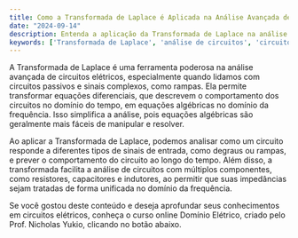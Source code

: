 ```yaml
---
title: Como a Transformada de Laplace é Aplicada na Análise Avançada de Circuitos?
date: "2024-09-14"
description: Entenda a aplicação da Transformada de Laplace na análise de circuitos elétricos avançados.
keywords: ['Transformada de Laplace', 'análise de circuitos', 'circuito passivo', 'Transformada', 'Rampa']
---
```


A Transformada de Laplace é uma ferramenta poderosa na análise avançada de circuitos elétricos, especialmente quando lidamos com circuitos passivos e sinais complexos, como rampas. Ela permite transformar equações diferenciais, que descrevem o comportamento dos circuitos no domínio do tempo, em equações algébricas no domínio da frequência. Isso simplifica a análise, pois equações algébricas são geralmente mais fáceis de manipular e resolver.

Ao aplicar a Transformada de Laplace, podemos analisar como um circuito responde a diferentes tipos de sinais de entrada, como degraus ou rampas, e prever o comportamento do circuito ao longo do tempo. Além disso, a transformada facilita a análise de circuitos com múltiplos componentes, como resistores, capacitores e indutores, ao permitir que suas impedâncias sejam tratadas de forma unificada no domínio da frequência.

Se você gostou deste conteúdo e deseja aprofundar seus conhecimentos em circuitos elétricos, conheça o curso online Domínio Elétrico, criado pelo Prof. Nicholas Yukio, clicando no botão abaixo.